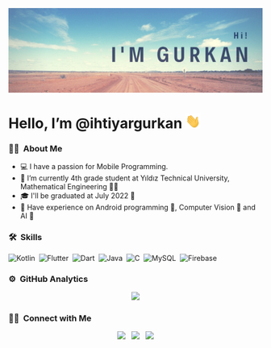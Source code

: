 [![Header](https://raw.githubusercontent.com/ihtiyargurkan/ihtiyargurkan/main/github_image.png "Header")](https://some-url.dev/)


# Hello, I’m @ihtiyargurkan <img src="https://raw.githubusercontent.com/ihtiyargurkan/ihtiyargurkan/main/wave.gif" width="30px">
 
 ### 👨‍💻 &nbsp;About Me

- 💻 I have a passion for Mobile Programming.    
- 🏢 I’m currently 4th grade student at Yıldız Technical University, Mathematical Engineering 👨‍🎓
- 🎓 I'll be graduated at July 2022 📅
- 🔬 Have experience on Android programming 📱, Computer Vision 🥽 and AI 🤖


### 🛠 &nbsp;Skills

![Kotlin](https://img.shields.io/badge/-Kotlin-05122A?style=flat&logo=kotlin)&nbsp;
![Flutter](https://img.shields.io/badge/-Flutter-05122A?style=flat&logo=flutter)&nbsp;
![Dart](https://img.shields.io/badge/-Dart-05122A?style=flat&logo=dart)&nbsp;
![Java](https://img.shields.io/badge/-Java-05122A?style=flat&logo=java)&nbsp;
![C](https://img.shields.io/badge/-C-05122A?style=flat&logo=c)&nbsp;
![MySQL](https://img.shields.io/badge/-MySQL-05122A?style=flat&logo=mysql)&nbsp;
![Firebase](https://img.shields.io/badge/-Firebase-05122A?style=flat&logo=Firebase)&nbsp;

 ### ⚙️ &nbsp;GitHub Analytics

<p align="center">
<a href="https://github.com/ihtiyargurkan">
<img height="150em" src="https://github-readme-stats.vercel.app/api/top-langs/?username=ihtiyargurkan&layout=compact&theme=dracula"/>
</a>
</p>
 

### 🤝🏻 &nbsp;Connect with Me
<p align='center'>
<a href="https://twitter.com/ygihtiyar"><img height="30" src="https://github.com/WaylonWalker/WaylonWalker/blob/main/icon/twitter.png?raw=true"></a>&nbsp;&nbsp;
<a href="https://www.instagram.com/ygurkanihtiyar/"><img height="30" src="https://github.com/WaylonWalker/WaylonWalker/blob/main/icon/instagram.jpg?raw=true"></a>&nbsp;&nbsp;
<a href="https://www.linkedin.com/in/ygihtiyar//"><img height="30" src="https://github.com/WaylonWalker/WaylonWalker/blob/main/icon/linkedin.png?raw=true"></a>
</p>
